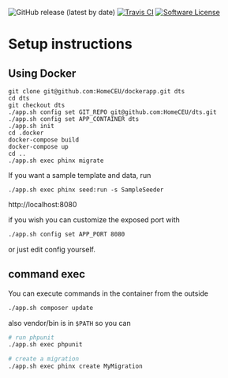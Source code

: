 ![GitHub release (latest by date)](https://img.shields.io/github/v/release/HomeCEU/dts)
[![Travis CI](https://img.shields.io/travis/homeceu/dts/master.svg)](https://travis-ci.org/homeceu/dts)
[![Software License](https://img.shields.io/badge/license-MIT-blue.svg)](https://raw.githubusercontent.com/logikostech/util/master/LICENSE)


# Setup instructions
## Using Docker
```shell script
git clone git@github.com:HomeCEU/dockerapp.git dts
cd dts
git checkout dts
./app.sh config set GIT_REPO git@github.com:HomeCEU/dts.git
./app.sh config set APP_CONTAINER dts
./app.sh init
cd .docker
docker-compose build
docker-compose up
cd ..
./app.sh exec phinx migrate
```

If you want a sample template and data, run
```shell script
./app.sh exec phinx seed:run -s SampleSeeder
```
http://localhost:8080

if you wish you can customize the exposed port with

```bash
./app.sh config set APP_PORT 8080
```

or just edit config yourself.

## command exec
You can execute commands in the container from the outside

```bash
./app.sh composer update
```

also vendor/bin is in `$PATH` so you can

```bash
# run phpunit
./app.sh exec phpunit

# create a migration
./app.sh exec phinx create MyMigration
````
